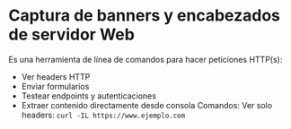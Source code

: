 # Captura de banners y encabezados de servidor Web
Es una herramienta de línea de comandos para hacer peticiones HTTP(s):
- Ver headers HTTP
- Enviar formularios
- Testear endpoints y autenticaciones
- Extraer contenido directamente desde consola
Comandos:
	Ver solo headers:
		`curl -IL https://www.ejemplo.com`

